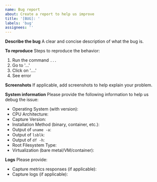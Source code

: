 ```yaml
---
name: Bug report
about: Create a report to help us improve
title: '[BUG]: '
labels: 'bug'
assignees: ''
---
```


**Describe the bug**
A clear and concise description of what the bug is.

**To reproduce**
Steps to reproduce the behavior:

1. Run the command `...`
2. Go to '...'
3. Click on '....'
4. See error

**Screenshots**
If applicable, add screenshots to help explain your problem.

**System information**
Please provide the following information to help us debug the issue:

<!--
Please fill in the details below
to help us understand your environment better.

DO NOT PROVIDE ANY SENSITIVE INFORMATION.
-->

- Operating System (with version):
- CPU Architecture:
- Capture Version:
- Installation Method (binary, container, etc.):
- Output of `uname -a`:
- Output of `lsblk`:
- Output of `df -h`:
- Root Filesystem Type:
- Virtualization (bare metal/VM/container):

**Logs**
Please provide:

- Capture metrics responses (if applicable):
- Capture logs (if applicable):
